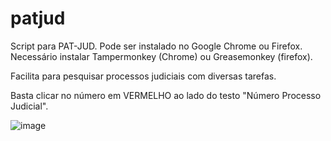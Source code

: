 # patjud
Script para PAT-JUD.
Pode ser instalado no Google Chrome ou Firefox. Necessário instalar Tampermonkey (Chrome) ou Greasemonkey (firefox).


Facilita para pesquisar processos judiciais com diversas tarefas.

Basta clicar no número em VERMELHO ao lado do testo "Número Processo Judicial".

![image](https://github.com/albierodiogo/patjud/assets/19581721/f75128ae-8680-428b-aaea-772215eccbe1)
